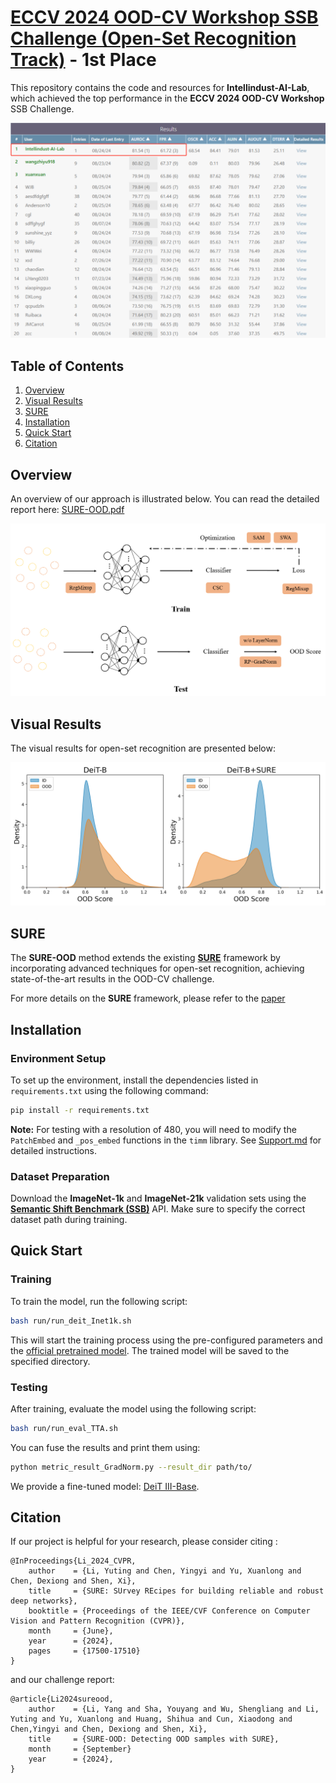 # [ECCV 2024 OOD-CV Workshop SSB Challenge (Open-Set Recognition Track)](https://www.ood-cv.org/challenge.html) - 1st Place

This repository contains the code and resources for **Intellindust-AI-Lab**, which achieved the top performance in the **ECCV 2024 OOD-CV Workshop** SSB Challenge.

![Rank](./docs/rank.jpg)

## Table of Contents

1. [Overview](#Overview)
2. [Visual Results](#Visual-Results)
3. [SURE](#SURE)
4. [Installation](#Installation)
6. [Quick Start](#Quick-Start)
7. [Citation](#Citation)

## Overview 

An overview of our approach is illustrated below. You can read the detailed report here: [SURE-OOD.pdf](./docs/SURE_OOD.pdf)

![Diagram](./docs/diagram.png)

## Visual Results

The visual results for open-set recognition are presented below:

![OOD Results](./docs/ood.png)

## SURE 

The **SURE-OOD** method extends the existing [**SURE**](https://github.com/YutingLi0606/SURE) framework by incorporating advanced techniques for open-set recognition, achieving state-of-the-art results in the OOD-CV challenge.

For more details on the **SURE** framework, please refer to the [paper](https://openaccess.thecvf.com/content/CVPR2024/papers/Li_SURE_SUrvey_REcipes_for_building_reliable_and_robust_deep_networks_CVPR_2024_paper.pdf)


## Installation
### Environment Setup

To set up the environment, install the dependencies listed in `requirements.txt` using the following command:

```bash
pip install -r requirements.txt
```

**Note:** For testing with a resolution of 480, you will need to modify the `PatchEmbed` and `_pos_embed` functions in the `timm` library. See [Support.md](./docs/Support.md) for detailed instructions.

### Dataset Preparation

Download the **ImageNet-1k** and **ImageNet-21k** validation sets using the [**Semantic Shift Benchmark (SSB)**](https://github.com/sgvaze/SSB/blob/main/DATA.md#supported-datasets) API. Make sure to specify the correct dataset path during training.

## Quick Start
### Training

To train the model, run the following script:

```bash
bash run/run_deit_Inet1k.sh
```

This will start the training process using the pre-configured parameters and the [official pretrained model](https://dl.fbaipublicfiles.com/deit/deit_3_base_384_1k.pth). The trained model will be saved to the specified directory.

### Testing

After training, evaluate the model using the following script:

```bash
bash run/run_eval_TTA.sh
```

You can fuse the results and print them using:

```bash
python metric_result_GradNorm.py --result_dir path/to/
```

We provide a fine-tuned model: [DeiT III-Base](https://drive.google.com/file/d/1wL8q9RFs7fY8OFEcvFMEjeH4hB5wdD14/view?usp=drive_link).

## Citation
If our project is helpful for your research, please consider citing :
```
@InProceedings{Li_2024_CVPR,
    author    = {Li, Yuting and Chen, Yingyi and Yu, Xuanlong and Chen, Dexiong and Shen, Xi},
    title     = {SURE: SUrvey REcipes for building reliable and robust deep networks},
    booktitle = {Proceedings of the IEEE/CVF Conference on Computer Vision and Pattern Recognition (CVPR)},
    month     = {June},
    year      = {2024},
    pages     = {17500-17510}
}
```
and our challenge report:
```
@article{Li2024sureood,
    author    = {Li, Yang and Sha, Youyang and Wu, Shengliang and Li, Yuting and Yu, Xuanlong and Huang, Shihua and Cun, Xiaodong and Chen,Yingyi and Chen, Dexiong and Shen, Xi},
    title     = {SURE-OOD: Detecting OOD samples with SURE},
    month     = {September}
    year      = {2024},
}
```